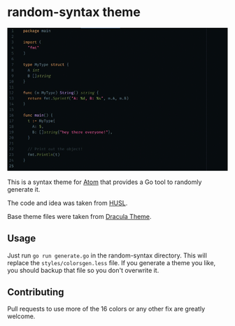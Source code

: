 # random-syntax theme

![random-syntax in action](https://raw.githubusercontent.com/kdar/random-syntax/master/examples/rRXT2zjeSa.gif)

This is a syntax theme for [Atom](http://atom.io) that provides a Go tool to randomly generate it.

The code and idea was taken from [HUSL](http://www.husl-colors.org/syntax/).

Base theme files were taken from [Dracula Theme](https://github.com/zenorocha/dracula-theme).

## Usage

Just run `go run generate.go` in the random-syntax directory. This will replace the
`styles/colorsgen.less` file. If you generate a theme you like, you should backup
that file so you don't overwrite it.

## Contributing

Pull requests to use more of the 16 colors or any other fix are greatly welcome.
